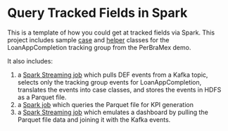 # Query Tracked Fields in Spark
This is a template of how you could get at tracked fields via Spark.  This project includes sample [case](src/main/scala/LoanAppCompletion.scala) and [helper](src/main/scala/LoanAppCompletionHelper.scala) classes for the LoanAppCompletion tracking group from the PerBraMex demo.

It also includes:
1. a [Spark Streaming job](src/main/scala/StreamingScalaJob.scala) which pulls DEF events from a Kafka topic, selects only the tracking group events for LoanAppCompletion, translates the events into case classes, and stores the events in HDFS as a Parquet file.
2. a [Spark job](src/main/scala/QuerySparkDataInHDFS.scala) which queries the Parquet file for KPI generation 
3. a [Spark Streaming job](src/main/scala/StreamDashboardInHDFS.scala) which emulates a dashboard by pulling the Parquet file data and joining it with the Kafka events.